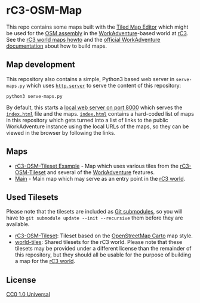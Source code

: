 # rC3-OSM-Map

This repo contains some maps built with the [Tiled Map Editor](https://www.mapeditor.org/) which might be used for the [OSM assembly](https://wiki.openstreetmap.org/wiki/Chaos_Communication_Congress/rC3) in the [WorkAdventure](https://workadventu.re/)-based world at [rC3](https://rc3.world/). See the [rC3 world maps howto](https://howto.rc3.world/maps.html) and the [official WorkAdventure documentation](https://workadventu.re/map-building/) about how to build maps.

## Map development

This repository also contains a simple, Python3 based web server in `serve-maps.py` which uses [`http.server`](https://docs.python.org/3/library/http.server.html) to serve the content of this repository:

	python3 serve-maps.py

By default, this starts a [local web server on port 8000](http://localhost:8000) which serves the [`index.html`](index.html) file and the maps. [`index.html`](index.html) contains a hard-coded list of maps in this repository which gets turned into a list of links to the public WorkAdventure instance using the local URLs of the maps, so they can be viewed in the browser by following the links.

## Maps

- [rC3-OSM-Tileset Example](osm-example.json) - Map which uses various tiles from the [rC3-OSM-Tileset](https://github.com/mstock/rC3-OSM-Tileset) and several of the [WorkAdventure](https://workadventu.re/) features.
- [Main](main.json) - Main map which may serve as an entry point in the [rC3 world](https://rc3.world/).

## Used Tilesets

Please note that the tilesets are included as [Git submodules](https://git-scm.com/book/en/v2/Git-Tools-Submodules), so you will have to `git submodule update --init --recursive` them before they are available.

* [rC3-OSM-Tileset](https://github.com/mstock/rC3-OSM-Tileset): Tileset based on the [OpenStreetMap Carto](https://github.com/gravitystorm/openstreetmap-carto) map style.
* [world-tiles](https://git.cccv.de/rc3/world-tiles): Shared tilesets for the rC3 world. Please note that these tilesets may be provided under a different license than the remainder of this repository, but they should all be usable for the purpose of building a map for the [rC3 world](https://rc3.world/).

## License

[CC0 1.0 Universal](https://creativecommons.org/publicdomain/zero/1.0/)
